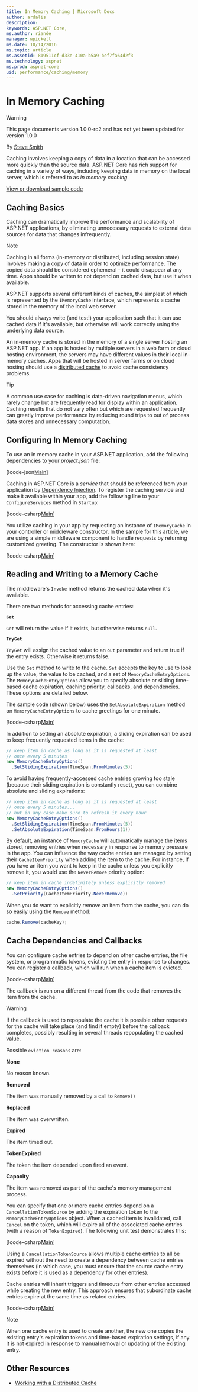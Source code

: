 ```yaml
---
title: In Memory Caching | Microsoft Docs
author: ardalis
description: 
keywords: ASP.NET Core,
ms.author: riande
manager: wpickett
ms.date: 10/14/2016
ms.topic: article
ms.assetid: 819511cf-d33e-410a-b5a9-bef7fa64d2f3
ms.technology: aspnet
ms.prod: aspnet-core
uid: performance/caching/memory
---
```

# In Memory Caching

>[!WARNING]
> This page documents version 1.0.0-rc2 and has not yet been updated for version 1.0.0

By [Steve Smith](http://ardalis.com)

Caching involves keeping a copy of data in a location that can be accessed more quickly than the source data. ASP.NET Core has rich support for caching in a variety of ways, including keeping data in memory on the local server, which is referred to as *in memory caching*.

[View or download sample code](https://github.com/aspnet/Docs/tree/master/aspnetcore/performance/caching/memory/sample)

<a name=caching-basics></a>

## Caching Basics

Caching can dramatically improve the performance and scalability of ASP.NET applications, by eliminating unnecessary requests to external data sources for data that changes infrequently.

> [!NOTE]
> Caching in all forms (in-memory or distributed, including session state) involves making a copy of data in order to optimize performance. The copied data should be considered ephemeral - it could disappear at any time. Apps should be written to not depend on cached data, but use it when available.

ASP.NET supports several different kinds of caches, the simplest of which is represented by the `IMemoryCache` interface, which represents a cache stored in the memory of the local web server.

You should always write (and test!) your application such that it can use cached data if it's available, but otherwise will work correctly using the underlying data source.

An in-memory cache is stored in the memory of a single server hosting an ASP.NET app. If an app is hosted by multiple servers in a web farm or cloud hosting environment, the servers may have different values in their local in-memory caches. Apps that will be hosted in server farms or on cloud hosting should use a [distributed cache](distributed.md) to avoid cache consistency problems.

>[!TIP]
> A common use case for caching is data-driven navigation menus, which rarely change but are frequently read for display within an application. Caching results that do not vary often but which are requested frequently can greatly improve performance by reducing round trips to out of process data stores and unnecessary computation.

## Configuring In Memory Caching

To use an in memory cache in your ASP.NET application, add the following dependencies to your *project.json* file:

[!code-json[Main](memory/sample/src/CachingSample/project.json?range=7-13&highlight=4)]

Caching in ASP.NET Core is a *service* that should be referenced from your application by [Dependency Injection](../../fundamentals/dependency-injection.md). To register the caching service and make it available within your app, add the following line to your `ConfigureServices` method in `Startup`:

[!code-csharp[Main](memory/sample/src/CachingSample/Startup.cs?range=12-15&highlight=3)]

You utilize caching in your app by requesting an instance of `IMemoryCache` in your controller or middleware constructor. In the sample for this article, we are using a simple middleware component to handle requests by returning customized greeting. The constructor is shown here:

[!code-csharp[Main](memory/sample/src/CachingSample/Middleware/GreetingMiddleware.cs?range=19-28&highlight=2,7)] 

## Reading and Writing to a Memory Cache

The middleware's `Invoke` method returns the cached data when it's available.

There are two methods for accessing cache entries:

**`Get`**

`Get` will return the value if it exists, but otherwise returns `null`.

**`TryGet`**

`TryGet` will assign the cached value to an `out` parameter and return true if the entry exists. Otherwise it returns false.

Use the `Set` method to write to the cache. `Set` accepts the key to use to look up the value, the value to be cached, and a set of `MemoryCacheEntryOptions`. The `MemoryCacheEntryOptions` allow you to specify absolute or sliding time-based cache expiration, caching priority, callbacks, and dependencies. These options are detailed below.

The sample code (shown below) uses the `SetAbsoluteExpiration` method on `MemoryCacheEntryOptions` to cache greetings for one minute.

[!code-csharp[Main](memory/sample/src/CachingSample/Middleware/GreetingMiddleware.cs?highlight=7,10,16-18&range=30-58)]

In addition to setting an absolute expiration, a sliding expiration can be used to keep frequently requested items in the cache:

```csharp
// keep item in cache as long as it is requested at least
// once every 5 minutes
new MemoryCacheEntryOptions()
  .SetSlidingExpiration(TimeSpan.FromMinutes(5))
```

To avoid having frequently-accessed cache entries growing too stale (because their sliding expiration is constantly reset), you can combine absolute and sliding expirations:

```csharp
// keep item in cache as long as it is requested at least
// once every 5 minutes...
// but in any case make sure to refresh it every hour
new MemoryCacheEntryOptions()
  .SetSlidingExpiration(TimeSpan.FromMinutes(5))
  .SetAbsoluteExpiration(TimeSpan.FromHours(1))
```

By default, an instance of `MemoryCache` will automatically manage the items stored, removing entries when necessary in response to memory pressure in the app. You can influence the way cache entries are managed by setting their `CacheItemPriority` when adding the item to the cache. For instance, if you have an item you want to keep in the cache unless you explicitly remove it, you would use the `NeverRemove` priority option:

```csharp
// keep item in cache indefinitely unless explicitly removed
new MemoryCacheEntryOptions()
  .SetPriority(CacheItemPriority.NeverRemove))
```

When you do want to explicitly remove an item from the cache, you can do so easily using the `Remove` method:

```csharp
cache.Remove(cacheKey);
```

## Cache Dependencies and Callbacks

You can configure cache entries to depend on other cache entries, the file system, or programmatic tokens, evicting the entry in response to changes. You can register a callback, which will run when a cache item is evicted.

[!code-csharp[Main](memory/sample/test/CachingSample.Tests/MemoryCacheTests.cs?highlight=6-11,18&range=22-41)]

The callback is run on a different thread from the code that removes the item from the cache.

>[!WARNING]
> If the callback is used to repopulate the cache it is possible other requests for the cache will take place (and find it empty) before the callback completes, possibly resulting in several threads repopulating the cached value.

Possible `eviction reasons` are:

**None**

No reason known.

**Removed**

The item was manually removed by a call to `Remove()`

**Replaced**

The item was overwritten.

**Expired**

The item timed out.

**TokenExpired**

The token the item depended upon fired an event.

**Capacity**

The item was removed as part of the cache's memory management process.

You can specify that one or more cache entries depend on a `CancellationTokenSource` by adding the expiration token to the `MemoryCacheEntryOptions` object. When a cached item is invalidated, call `Cancel` on the token, which will expire all of the associated cache entries (with a reason of `TokenExpired`). The following unit test demonstrates this:

[!code-csharp[Main](memory/sample/test/CachingSample.Tests/MemoryCacheTests.cs?highlight=7,16,21&range=43-64)]

Using a `CancellationTokenSource` allows multiple cache entries to all be expired without the need to create a dependency between cache entries themselves (in which case, you must ensure that the source cache entry exists before it is used as a dependency for other entries).

Cache entries will inherit triggers and timeouts from other entries accessed while creating the new entry. This approach ensures that subordinate cache entries expire at the same time as related entries.

[!code-csharp[Main](memory/sample/test/CachingSample.Tests/MemoryCacheTests.cs?highlight=7,11,13,23,24&range=66-94)]

> [!NOTE]
> When one cache entry is used to create another, the new one copies the existing entry's expiration tokens and time-based expiration settings, if any. It is not expired in response to manual removal or updating of the existing entry.

## Other Resources

* [Working with a Distributed Cache](distributed.md)
